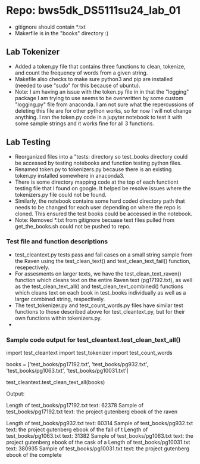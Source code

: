  # Repo: bws5dk_DS5111su24_lab_01
- gitignore should contain *.txt  
- Makerfile is in the "books" directory :)
  
## Lab Tokenizer  
- Added a token.py file that contains three functions to clean, tokenize, and count the frequency of words from a given string.
- Makefile also checks to make sure python3 and pip are installed (needed to use "sudo" for this because of ubuntu).
- Note: I am having an issue with the token.py file in in that the "logging" package I am trying to use seems to be overwritten by some custom "logging.py" file from anaconda. I am not sure what the repercussions of deleting this file are for other python works, so for now I will not change anything. I ran the token.py code in a jupyter notebook to test it with some sample strings and it works fine for all 3 functions.

## Lab Testing  
- Reorganized files into a "tests: directory so test_books directory could be accessed by testing notebooks and function testing python files.
- Renamed token.py to tokenizers.py because there is an existing token.py installed somewhere in anaconda3.
- There is some directory mapping code at the top of each functiont testing file that I found on google. It helped be resolve issues where the tokenizers.py file could not be found.
- Similarly, the notebook contains some hard coded directory path that needs to be changed for each user depending on where the repo is cloned. This ensured the test books could be accessed in the notebook.
- Note: Removed *.txt from gitignore becuase text files pulled from get_the_books.sh could not be pushed to repo.
  
### Test file and function descriptions
- test_cleantext.py tests pass and fail cases on a small string sample from the Raven using the test_clean_text() and test_clean_text_fail() function, resepectively.
- For assesments on larger texts, we have the test_clean_text_raven() function which cleans text on the entire Raven text (pg17192.txt), as well as the test_clean_text_all() and test_clean_text_combined() functions which cleans text on each book in test_books individually as well as a larger combined string, respectively.
- The test_tokenizer.py and test_count_words.py files have similar test functions to those described above for test_cleantext.py, but for their own functions within tokenizers.py.
- 
### Sample code output for test_cleantext.test_clean_text_all()  
  import test_cleantext
  import test_tokenizer
  import test_count_words
  
  books = ['test_books/pg17192.txt',
      'test_books/pg932.txt',
      'test_books/pg1063.txt',
      'test_books/pg10031.txt']
  
  test_cleantext.test_clean_text_all(books)
  
Output:
  
  Length of test_books/pg17192.txt text: 62378
  Sample of test_books/pg17192.txt text: ﻿the project gutenberg ebook of the raven
     
  Length of test_books/pg932.txt text: 60314
  Sample of test_books/pg932.txt text: ﻿the project gutenberg ebook of the fall of t
  Length of test_books/pg1063.txt text: 31382
  Sample of test_books/pg1063.txt text: ﻿the project gutenberg ebook of the cask of a
  Length of test_books/pg10031.txt text: 380935
  Sample of test_books/pg10031.txt text: ﻿the project gutenberg ebook of the complete 
